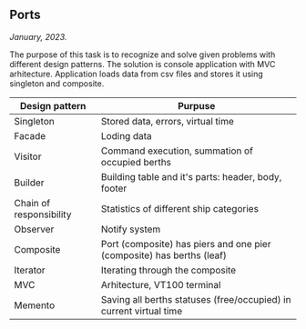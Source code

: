 ## Ports
*January, 2023.*

The purpose of this task is to recognize and solve given problems with different design patterns.
The solution is console application with MVC arhitecture. Application loads data from csv files and stores it using singleton and composite. 

Design pattern | Purpuse 
-------------- | -------
Singleton | Stored data, errors, virtual time
Facade | Loding data
Visitor | Command execution, summation of occupied berths
Builder | Building table and it's parts: header, body, footer
Chain of responsibility | Statistics of different ship categories
Observer | Notify system
Composite | Port (composite) has piers and one pier (composite) has berths (leaf)
Iterator | Iterating through the composite
MVC | Arhitecture, VT100 terminal
Memento | Saving all berths statuses (free/occupied) in current virtual time

